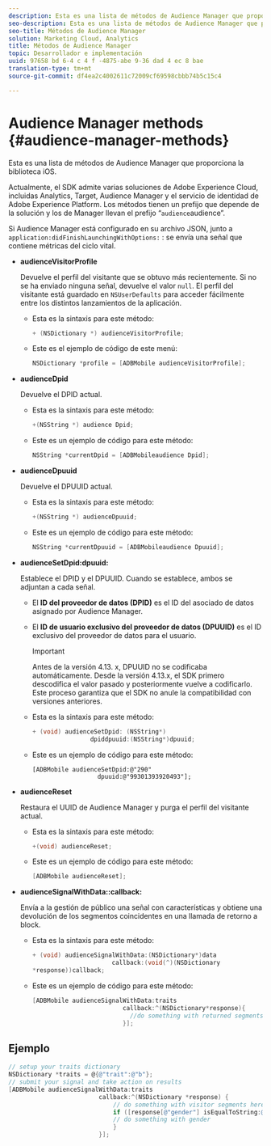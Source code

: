```yaml
---
description: Esta es una lista de métodos de Audience Manager que proporciona la biblioteca iOS.
seo-description: Esta es una lista de métodos de Audience Manager que proporciona la biblioteca iOS.
seo-title: Métodos de Audience Manager
solution: Marketing Cloud, Analytics
title: Métodos de Audience Manager
topic: Desarrollador e implementación
uuid: 97658 bd 6-4 c 4 f -4875-abe 9-36 dad 4 ec 8 bae
translation-type: tm+mt
source-git-commit: df4ea2c4002611c72009cf69598cbbb74b5c15c4

---
```



# Audience Manager methods {#audience-manager-methods}

Esta es una lista de métodos de Audience Manager que proporciona la biblioteca iOS.

Actualmente, el SDK admite varias soluciones de Adobe Experience Cloud, incluidas Analytics, Target, Audience Manager y el servicio de identidad de Adobe Experience Platform. Los métodos tienen un prefijo que depende de la solución y los de Manager llevan el prefijo “`audience`audience”.

Si Audience Manager está configurado en su archivo JSON, junto a `application:didFinishLaunchingWithOptions:` : se envía una señal que contiene métricas del ciclo vital.

* **audienceVisitorProfile**

   Devuelve el perfil del visitante que se obtuvo más recientemente. Si no se ha enviado ninguna señal, devuelve el valor `null`. El perfil del visitante está guardado en `NSUserDefaults` para acceder fácilmente entre los distintos lanzamientos de la aplicación.

   * Esta es la sintaxis para este método:

      ```objective-c
      + (NSDictionary *) audienceVisitorProfile;
      ```

   * Este es el ejemplo de código de este menú:

      ```objective-c
      NSDictionary *profile = [ADBMobile audienceVisitorProfile]; 
      ```

* **audienceDpid**

   Devuelve el DPID actual.

   * Esta es la sintaxis para este método:

      ```objective-c
      +(NSString *) audience Dpid;
      ```

   * Este es un ejemplo de código para este método:

      ```objective-c
      NSString *currentDpid = [ADBMobileaudience Dpid]; 
      ```

* **audienceDpuuid**

   Devuelve el DPUUID actual.

   * Esta es la sintaxis para este método:

      ```objective-c
      +(NSString *) audienceDpuuid;
      ```

   * Este es un ejemplo de código para este método:

      ```objective-c
      NSString *currentDpuuid = [ADBMobileaudience Dpuuid]; 
      ```

* **audienceSetDpid:&#x200B;dpuuid:**

   Establece el DPID y el DPUUID. Cuando se establece, ambos se adjuntan a cada señal.

   * El **ID del proveedor de datos (DPID)** es el ID del asociado de datos asignado por Audience Manager.
   * El **ID de usuario exclusivo del proveedor de datos (DPUUID)** es el ID exclusivo del proveedor de datos para el usuario.

      >[!IMPORTANT]
      >
      >Antes de la versión 4.13. x, DPUUID no se codificaba automáticamente. Desde la versión 4.13.x, el SDK primero descodifica el valor pasado y posteriormente vuelve a codificarlo. Este proceso garantiza que el SDK no anule la compatibilidad con versiones anteriores.

   * Esta es la sintaxis para este método:

      ```objective-c
      + (void) audienceSetDpid: (NSString*)   
                      dpiddpuuid:(NSString*)dpuuid;
      ```

   * Este es un ejemplo de código para este método:

      ```objective-
      [ADBMobile audienceSetDpid:@"290"
                        dpuuid:@"99301393920493"];
      ```

* **audienceReset**

   Restaura el UUID de Audience Manager y purga el perfil del visitante actual.

   * Esta es la sintaxis para este método:

      ```objective-c
      +(void) audienceReset;
      ```

   * Este es un ejemplo de código para este método:

      ```objective-c
      [ADBMobile audienceReset]; 
      ```

* **audienceSignalWithData::&#x200B;callback:**

   Envía a la gestión de público una señal con características y obtiene una devolución de los segmentos coincidentes en una llamada de retorno a block.

   * Esta es la sintaxis para este método:

      ```objective-c
      + (void) audienceSignalWithData:(NSDictionary*)data
                            callback:(void(^)(NSDictionary
      *response))callback; 
      ```

   * Este es un ejemplo de código para este método:

      ```objective-c
      [ADBMobile audienceSignalWithData:traits
                               callback:^(NSDictionary*response){
                                 //do something with returned segments
                               }];
      ```

## Ejemplo

```objective-c
// setup your traits dictionary 
NSDictionary *traits = @{@"trait":@"b"}; 
// submit your signal and take action on results 
[ADBMobile audienceSignalWithData:traits  
                         callback:^(NSDictionary *response) { 
                             // do something with visitor segments here 
                             if ([response[@"gender"] isEqualToString:@"male"]) { 
                             // do something with gender  
                             } 
                         }];
```
